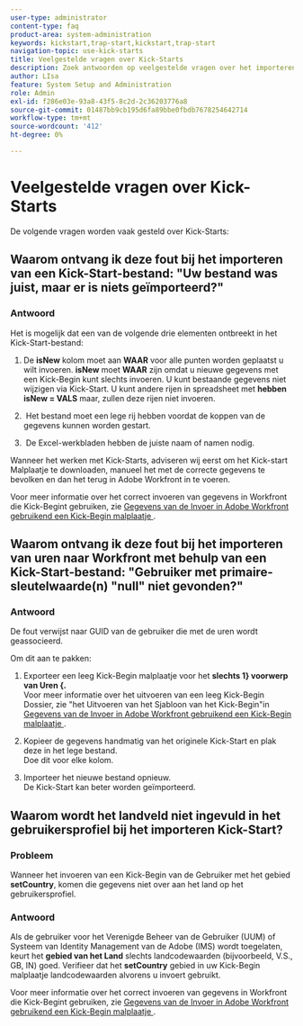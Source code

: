 ```yaml
---
user-type: administrator
content-type: faq
product-area: system-administration
keywords: kickstart,trap-start,kickstart,trap-start
navigation-topic: use-kick-starts
title: Veelgestelde vragen over Kick-Starts
description: Zoek antwoorden op veelgestelde vragen over het importeren en exporteren van Workfront-gegevens met Kick-Starts.
author: LIsa
feature: System Setup and Administration
role: Admin
exl-id: f286e03e-93a8-43f5-8c2d-2c36203776a8
source-git-commit: 01487bb9cb195d6fa89bbe0fbdb7678254642714
workflow-type: tm+mt
source-wordcount: '412'
ht-degree: 0%

---
```


# Veelgestelde vragen over Kick-Starts

De volgende vragen worden vaak gesteld over Kick-Starts:

## Waarom ontvang ik deze fout bij het importeren van een Kick-Start-bestand: &quot;Uw bestand was juist, maar er is niets geïmporteerd?&quot;

### Antwoord

Het is mogelijk dat een van de volgende drie elementen ontbreekt in het Kick-Start-bestand:

1. De **isNew** kolom moet aan **WAAR** voor alle punten worden geplaatst u wilt invoeren. **isNew** moet **WAAR** zijn omdat u nieuwe gegevens met een Kick-Begin kunt slechts invoeren. U kunt bestaande gegevens niet wijzigen via Kick-Start. U kunt andere rijen in spreadsheet met **hebben isNew = VALS** maar, zullen deze rijen niet invoeren.

1. &#x200B; Het bestand moet een lege rij hebben voordat de koppen van de gegevens kunnen worden gestart.
1. &#x200B; De Excel-werkbladen hebben de juiste naam of namen nodig.

Wanneer het werken met Kick-Starts, adviseren wij eerst om het Kick-start Malplaatje te downloaden, manueel het met de correcte gegevens te bevolken en dan het terug in Adobe Workfront in te voeren.

Voor meer informatie over het correct invoeren van gegevens in Workfront die Kick-Begint gebruiken, zie [ Gegevens van de Invoer in Adobe Workfront gebruikend een Kick-Begin malplaatje ](../../../administration-and-setup/manage-workfront/using-kick-starts/import-data-via-kickstarts.md).

## Waarom ontvang ik deze fout bij het importeren van uren naar Workfront met behulp van een Kick-Start-bestand: &quot;Gebruiker met primaire-sleutelwaarde(n) &quot;null&quot; niet gevonden?&quot;

### Antwoord

De fout verwijst naar GUID van de gebruiker die met de uren wordt geassocieerd.

Om dit aan te pakken:

1. Exporteer een leeg Kick-Begin malplaatje voor het **slechts 1} voorwerp van Uren {.**\
   Voor meer informatie over het uitvoeren van een leeg Kick-Begin Dossier, zie &quot;het Uitvoeren van het Sjabloon van het Kick-Begin&quot;in [ Gegevens van de Invoer in Adobe Workfront gebruikend een Kick-Begin malplaatje ](../../../administration-and-setup/manage-workfront/using-kick-starts/import-data-via-kickstarts.md).

1. Kopieer de gegevens handmatig van het originele Kick-Start en plak deze in het lege bestand.\
   Doe dit voor elke kolom.
1. Importeer het nieuwe bestand opnieuw.\
   De Kick-Start kan beter worden geïmporteerd.

## Waarom wordt het landveld niet ingevuld in het gebruikersprofiel bij het importeren Kick-Start?

### Probleem

Wanneer het invoeren van een Kick-Begin van de Gebruiker met het gebied **setCountry**, komen die gegevens niet over aan het land op het gebruikersprofiel.

### Antwoord

Als de gebruiker voor het Verenigde Beheer van de Gebruiker (UUM) of Systeem van Identity Management van de Adobe (IMS) wordt toegelaten, keurt het **gebied van het Land** slechts landcodewaarden (bijvoorbeeld, V.S., GB, IN) goed. Verifieer dat het **setCountry** gebied in uw Kick-Begin malplaatje landcodewaarden alvorens u invoert gebruikt.

Voor meer informatie over het correct invoeren van gegevens in Workfront die Kick-Begint gebruiken, zie [ Gegevens van de Invoer in Adobe Workfront gebruikend een Kick-Begin malplaatje ](/help/quicksilver/administration-and-setup/manage-workfront/using-kick-starts/import-data-via-kickstarts.md).

